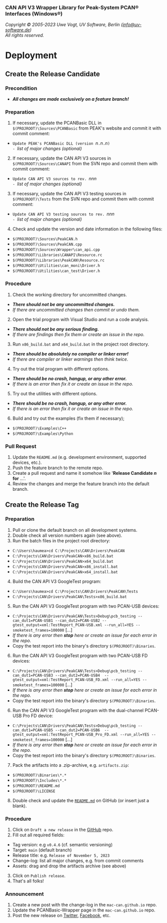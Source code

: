 ### CAN API V3 Wrapper Library for Peak-System PCAN&reg; Interfaces (Windows&reg;)

_Copyright &copy; 2005-2023 Uwe Vogt, UV Software, Berlin (info@uv-software.de)_ \
_All rights reserved._

# Deployment

## Create the Release Candidate

### Precondition

- **_All changes are made exclusively on a feature branch!_**

### Preparation

1. If necessary, update the PCANBasic DLL in `$(PROJROOT)\Sources\PCANBasic`
   from PEAK's website and commit it with commit comment:
  - `Update PEAK's PCANBasic DLL (version `_n_`.`_n_`.`_n_`)` \
    `- `_list of major changes (optional)_
2. If necessary, update the CAN API V3 sources in `$(PROJROOT)\Sources\CANAPI`
   from the SVN repo and commit them with commit comment:
  - `Update CAN API V3 sources to rev. `_nnn_ \
    `- `_list of major changes (optional)_
3. If necessary, update the CAN API V3 testing sources in `$(PROJROOT)\Tests`
   from the SVN repo and commit them with commit comment:
  - `Update CAN API V3 testing sources to rev. `_nnn_ \
    `- `_list of major changes (optional)_
4. Check and update the version and date information in the following files:
  - `$(PROJROOT)\Sources\PeakCAN.h`
  - `$(PROJROOT)\Sources\PeakCAN.cpp`
  - `$(PROJROOT)\Sources\Wrapper\can_api.cpp`
  - `$(PROJROOT)\Libraries\CANAPI\Resource.rc`
  - `$(PROJROOT)\Libraries\PeakCAN\Resource.rc`
  - `$(PROJROOT)\Utilities\can_moni\Driver.h`
  - `$(PROJROOT)\Utilities\can_test\Driver.h`

### Procedure

1. Check the working directory for uncommitted changes.
  - _**There should not be any uncommitted changes.**_
  - _If there are uncommitted changes then commit or undo them._
2. Open the trial program with Visual Studio and run a code analysis.
  - _**There should not be any serious finding.**_
  - _If there are findings then fix them or create an issue in the repo._
3. Run `x86_build.bat` and `x64_build.bat` in the project root directory.
  - _**There should be absolutely no compiler or linker error!**_
  - _If there are compiler or linker warnings then think twice._
4. Try out the trial program with different options.
  - _**There should be no crash, hangup, or any other error.**_
  - _If there is an error then fix it or create an issue in the repo._
5. Try out the utilities with different options.
  - _**There should be no crash, hangup, or any other error.**_
  - _If there is an error then fix it or create an issue in the repo._
6. Build and try out the examples (fix them if necessary);
  - `$(PROJROOT)\Examples\C++`
  - `$(PROJROOT)\Examples\Python`

### Pull Request

1. Update the `README.md` (e.g. development environment, supported devices, etc.).
2. Push the feature branch to the remote repo.
3. Create a pull request and name it somehow like '**Release Candidate _n_ for** ...'.
4. Review the changes and merge the feature branch into the default branch.

## Create the Release Tag

### Preparation

1. Pull or clone the default branch on all development systems.
2. Double check all version numbers again (see above).
3. Run the batch files in the project root directory:
  - `C:\Users\haumea>cd C:\Projects\CAN\Drivers\PeakCAN`
  - `C:\Projects\CAN\Drivers\PeakCAN>x86_build.bat`
  - `C:\Projects\CAN\Drivers\PeakCAN>x64_build.bat`
  - `C:\Projects\CAN\Drivers\PeakCAN>x86_install.bat`
  - `C:\Projects\CAN\Drivers\PeakCAN>x64_install.bat`
4. Build the CAN API V3 GoogleTest program:
  - `C:\Users\haumea>cd C:\Projects\CAN\Drivers\PeakCAN\Tests`
  - `C:\Projects\CAN\Drivers\PeakCAN\Tests>x86_build.bat`
5. Run the CAN API V3 GoogleTest program with two PCAN-USB devices:
  - `C:\Projects\CAN\Drivers\PeakCAN\Tests>Debug\pcb_testing --can_dut1=PCAN-USB1 --can_dut2=PCAN-USB2 --gtest_output=xml:TestReport_PCAN-USB.xml --run_all=YES --smoketest_frames=100000` [...]
  - _If there is any error then **stop** here or create an issue for each error in the repo._
  - Copy the test report into the binary's directory `$(PROJROOT)\Binaries`.
6. Run the CAN API V3 GoogleTest program with two PCAN-USB FD devices:
  - `C:\Projects\CAN\Drivers\PeakCAN\Tests>Debug\pcb_testing --can_dut1=PCAN-USB3 --can_dut2=PCAN-USB4  --gtest_output=xml:TestReport_PCAN-USB_FD.xml --run_all=YES --smoketest_frames=100000` [...]
  - _If there is any error then **stop** here or create an issue for each error in the repo._
  - Copy the test report into the binary's directory `$(PROJROOT)\Binaries`.
6. Run the CAN API V3 GoogleTest program with the dual-channel PCAN-USB Pro FD device:
  - `C:\Projects\CAN\Drivers\PeakCAN\Tests>Debug\pcb_testing --can_dut1=PCAN-USB5 --can_dut2=PCAN-USB6  --gtest_output=xml:TestReport_PCAN-USB_Pro_FD.xml --run_all=YES --smoketest_frames=100000` [...]
  - _If there is any error then **stop** here or create an issue for each error in the repo._
  - Copy the test report into the binary's directory `$(PROJROOT)\Binaries`.
7. Pack the artifacts into a .zip-archive, e.g. `artifacts.zip`:
  - `$(PROJROOT)\Binaries\*.*`
  - `$(PROJROOT)\Includes\*.*`
  - `$(PROJROOT)\README.md`
  - `$(PROJROOT)\LICENSE`
8. Double check and update the [`README.md`](https://github.com/uv-software/PeakCAN-Wrapper/blob/main/README.md) on GitHub (or insert just a blank).

### Procedure

1. Click on `Draft a new release` in the [GitHub](https://github.com/uv-software/PeakCAN-Wrapper) repo.
2. Fill out all required fields:
  - Tag version: e.g `v0.4.6` (cf. semantic versioning)
  - Target: `main` (default branch)
  - Release title: e.g. `Release of November 5, 2023`
  - Change-log: list all major changes, e.g. from commit comments
  - Assets: drag and drop the artifacts archive (see above)
3. Click on `Publish release`.
4. That's all folks!

### Announcement

1. Create a new post with the change-log in the `mac-can.github.io` repo.
2. Update the PCANBasic-Wrapper page in the `mac-can.github.io` repo.
3. Post the new release on
[Twitter](https://twitter.com/uv_software),
[Facebook](https://facebook.com/uvsoftware.berlin),
etc.
